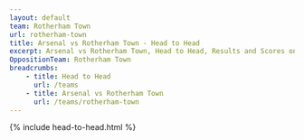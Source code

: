```yaml
---
layout: default
team: Rotherham Town
url: rotherham-town
title: Arsenal vs Rotherham Town - Head to Head
excerpt: Arsenal vs Rotherham Town, Head to Head, Results and Scores on History of Arsenal Football Club
OppositionTeam: Rotherham Town
breadcrumbs:
    - title: Head to Head
      url: /teams
    - title: Arsenal vs Rotherham Town
      url: /teams/rotherham-town
---
```


{% include head-to-head.html %}